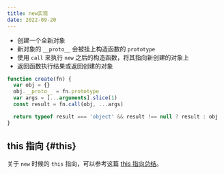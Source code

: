 ```yaml
---
title: new实现
date: 2022-09-20
---
```


- 创建一个全新对象
- 新对象的 `__proto__` 会被挂上构造函数的 `prototype`
- 使用 `call` 来执行 `new` 之后的构造函数，将其指向新创建的对象上
- 返回函数执行结果或返回创建的对象

```js
function create(fn) {
  var obj = {}
  obj.__proto__ = fn.prototype
  var args = [...arguments].slice(1)
  const result = fn.call(obj, ...args)

  return typeof result === 'object' && result !== null ? result : obj
}
```

## this 指向 {#this}

关于 `new` 时候的 `this` 指向，可以参考这篇 [this 指向总结](https://rzhavenir.github.io/front/js/this.html#new-bind)。
